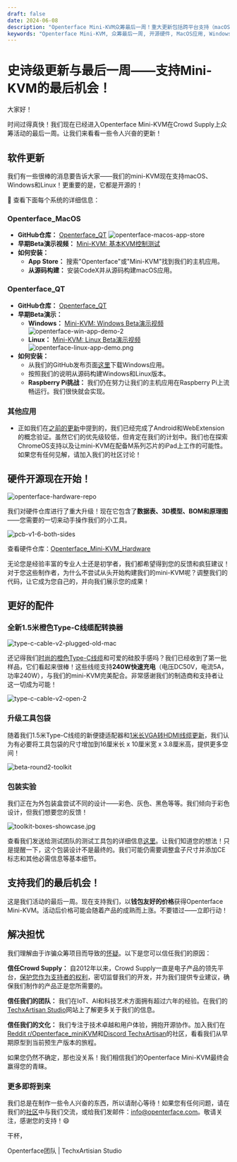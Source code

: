 ```yaml
---
draft: false
date: 2024-06-08
description: "Openterface Mini-KVM众筹最后一周！重大更新包括跨平台支持（macOS、Windows、Linux）、开源硬件发布、升级配件（定制Type-C线缆）和增强工具包包装。以特价支持的最后机会！"
keywords: "Openterface Mini-KVM, 众筹最后一周, 开源硬件, MacOS应用, Windows应用, Linux支持, Type-C线缆升级, 硬件原理图, 工具包配件, 跨平台兼容性, mini-KVM软件, 科技小工具, Crowd Supply活动, 硬件开发"
---
```


# 史诗级更新与最后一周——支持Mini-KVM的最后机会！

大家好！

时间过得真快！我们现在已经进入Openterface Mini-KVM在Crowd Supply上众筹活动的最后一周。让我们来看看一些令人兴奋的更新！

## 软件更新

我们有一些很棒的消息要告诉大家——我们的mini-KVM现在支持macOS、Windows和Linux！更重要的是，它都是开源的！

🎉 查看下面每个系统的详细信息：

### Openterface_MacOS

  - **GitHub仓库：** [Openterface_QT](https://github.com/TechxArtisanStudio/Openterface_QT)
  ![openterface-macos-app-store](https://www.crowdsupply.com/img/50cb/9cdf2fb2-d3e9-411c-a90e-9fb2e1ac50cb/openterface-macos-app-store-1_png_gallery-lg.jpg)
  - **早期Beta演示视频：** [Mini-KVM: 基本KVM控制测试](https://www.youtube.com/watch?v=m7OpUem0zqY)
  - **如何安装：**
    - **App Store：** 搜索"Openterface"或"Mini-KVM"找到我们的主机应用。
    - **从源码构建：** 安装CodeX并从源码构建macOS应用。

### Openterface_QT

  - **GitHub仓库：** [Openterface_QT](https://github.com/TechxArtisanStudio/Openterface_QT)
  - **早期Beta演示：**
    - **Windows：** [Mini-KVM: Windows Beta演示视频](https://www.youtube.com/watch?v=ERzpGtRvP2o&t=23s)
    ![openterface-win-app-demo-2](https://www.crowdsupply.com/img/d146/26c5df78-f942-4743-ad32-97659a89d146/openterface-win-app-demo-2-1_jpg_gallery-lg.jpg)
    - **Linux：** [Mini-KVM: Linux Beta演示视频](https://www.youtube.com/watch?v=_ScpI6TC0Pk)
    ![openterface-linux-app-demo.png](https://www.crowdsupply.com/img/61a9/58109b24-3d4e-4058-8377-9860631661a9/openterface-linux-app-demo_png_md-xl.jpg)
  - **如何安装：**
    - 从我们的GitHub发布页面[这里](https://github.com/TechxArtisanStudio/Openterface_QT/releases/tag/v0.0.1)下载Windows应用。
    - 按照我们的说明从源码构建Windows和Linux版本。
    - **Raspberry Pi挑战：** 我们仍在努力让我们的主机应用在Raspberry Pi上流畅运行。我们很快就会实现。

### 其他应用

  - 正如我们在[之前的更新](/blog/from-development-to-your-hands--behind-the-scenes-/#openterface_android-and-openterface_webextension)中提到的，我们已经完成了Android和WebExtension的概念验证。虽然它们的优先级较低，但肯定在我们的计划中。我们也在探索ChromeOS支持以及让mini-KVM在配备M系列芯片的iPad上工作的可能性。如果您有任何见解，请加入我们的社区讨论！

## 硬件开源现在开始！

![openterface-hardware-repo](https://www.crowdsupply.com/img/e221/34b41a81-4f7e-48dc-a8e6-b133473be221/openterface-hardware-repo_png_md-xl.jpg)

我们对硬件仓库进行了重大升级！现在它包含了**数据表、3D模型、BOM和原理图**——您需要的一切来动手操作我们的小工具。

![pcb-v1-6-both-sides](https://www.crowdsupply.com/img/8090/691c6e65-aeb4-426b-8108-61313a228090/pcb-v1-6-both-sides_jpg_md-xl.jpg)

查看硬件仓库：[Openterface_Mini-KVM_Hardware](https://github.com/TechxArtisanStudio/Openterface_Mini-KVM_Hardware)

无论您是经验丰富的专业人士还是初学者，我们都希望得到您的反馈和疯狂建议！对于您这些制作者，为什么不尝试从头开始构建我们的mini-KVM呢？调整我们的代码，让它成为您自己的，并向我们展示您的成果！

## 更好的配件

### 全新1.5米橙色Type-C线缆配转换器

![type-c-cable-v2-plugged-old-mac](https://www.crowdsupply.com/img/9871/2f6f967e-b9ea-4b48-b5dd-da135fb29871/type-c-cable-v2-plugged-old-mac_jpg_md-xl.jpg)

还记得我们[时尚的橙色Type-C线缆](/blog/from-development-to-your-hands--behind-the-scenes-/#upgrading-toolkit-accessories)和可爱的硅胶手感吗？我们已经收到了第一批样品，它们看起来很棒！这些线缆支持**240W快速充电**（电压DC50V，电流5A，功率240W），与我们的mini-KVM完美配合。非常感谢我们的制造商和支持者让这一切成为可能！

![type-c-cable-v2-open-2](https://www.crowdsupply.com/img/71b2/b37b66e3-7f2e-4c5e-bb45-8944ee2971b2/type-c-cable-v2-open-2_jpg_gallery-lg.jpg)


### 升级工具包袋

随着我们1.5米Type-C线缆的新便捷适配器和[1米长VGA转HDMI线缆更新](/blog/-upgrade-on-vga-to-hdmi-cable-as-a-free-bonus-/)，我们认为有必要将工具包袋的尺寸增加到16厘米长 x 10厘米宽 x 3.8厘米高，提供更多空间！

![beta-round2-toolkit](https://www.crowdsupply.com/img/0f20/4aed395b-dbef-4670-b340-403ee8e30f20/beta-round2-toolkit_jpg_md-xl.jpg)

### 包装实验

我们正在为外包装盒尝试不同的设计——彩色、灰色、黑色等等。我们倾向于彩色设计，但我们想要您的反馈！

![toolkit-boxes-showcase.jpg](https://www.crowdsupply.com/img/b54b/a041e188-b6ea-4f49-a550-46bc9565b54b/toolkit-boxes-showcase_jpg_gallery-lg.jpg)

查看我们发送给测试团队的测试工具包的详细信息[这里](https://www.reddit.com/r/Openterface_miniKVM/comments/1d40atr/tactical_reinforcements_round_2_are_on_their_way/)。让我们知道您的想法！只是提醒一下，这个包装设计不是最终的。我们可能仍需要调整盒子尺寸并添加CE标志和其他必需信息等基本细节。

## 支持我们的最后机会！

这是我们活动的最后一周。现在支持我们，以**钱包友好的价格**获得Openterface Mini-KVM。活动后价格可能会随着产品的成熟而上涨。不要错过——立即行动！

## 解决担忧

我们理解由于诈骗众筹项目而导致的[怀疑](/blog/from-development-to-your-hands--behind-the-scenes-/#addressing-concerns)。以下是您可以信任我们的原因：

**信任Crowd Supply：** 自2012年以来，Crowd Supply一直是电子产品的领先平台，[保护您作为支持者的权利](https://www.crowdsupply.com/guide/backer-protection)，密切监督我们的开发，并为我们提供专业建议，确保我们制作的产品正是您所需要的。

**信任我们的团队：** 我们在IoT、AI和科技艺术方面拥有超过六年的经验。在我们的[TechxArtisan Studio](https://techxartisan.com/en/)网站上了解更多关于我们的信息。

**信任我们的文化：** 我们专注于技术卓越和用户体验，拥抱开源协作。加入我们在[Reddit r/Openterface_miniKVM](/reddit)和[Discord TechxArtisan](/discord)的社区，看看我们从早期原型到当前预生产版本的旅程。

如果您仍然不确定，那也没关系！我们相信我们的Openterface Mini-KVM最终会赢得您的青睐。

### 更多即将到来

我们总是在制作一些令人兴奋的东西，所以请耐心等待！如果您有任何问题，请在我们的[社区](/community/)中与我们交流，或给我们发邮件：info@openterface.com。敬请关注，感谢您的支持！😄

干杯，

Openterface团队 | TechxArtisian Studio
